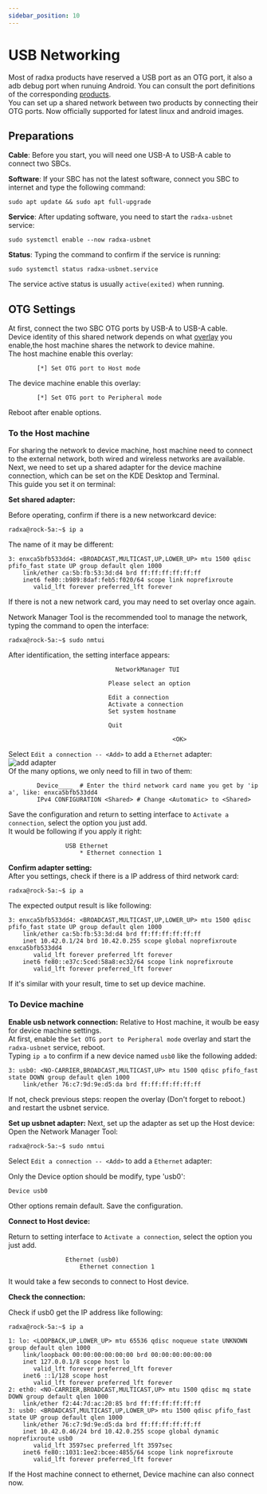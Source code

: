 ```yaml
---
sidebar_position: 10
---
```


# USB Networking

Most of radxa products have reserved a USB port as an OTG port, it also a adb debug port when runuing Android. You can consult the port definitions of the corresponding [products](https://radxa.com/products).  
You can set up a shared network between two products by connecting their OTG ports. Now officially supported for latest linux and android images.

## Preparations

**Cable**: Before you start, you will need one USB-A to USB-A cable to connect two SBCs.

**Software**: If your SBC has not the latest software, connect you SBC to internet and type the following command:

```
sudo apt update && sudo apt full-upgrade
```

**Service**: After updating software, you need to start the `radxa-usbnet` service:

```
sudo systemctl enable --now radxa-usbnet
```

**Status**: Typing the command to confirm if the service is running:

```
sudo systemctl status radxa-usbnet.service
```

The service active status is usually `active(exited)` when running.

## OTG Settings

At first, connect the two SBC OTG ports by USB-A to USB-A cable.  
Device identity of this shared network depends on what [overlay](/radxa-os/rsetup/devicetree) you enable,the host machine shares the network to device mahine.  
The host machine enable this overlay:

```
		[*] Set OTG port to Host mode
```

The device machine enable this overlay:

```
		[*] Set OTG port to Peripheral mode
```

Reboot after enable options.

### To the Host machine

For sharing the network to device machine, host machine need to connect to the external network, both wired and wireless networks are available.  
Next, we need to set up a shared adapter for the device machine connection, which can be set on the KDE Desktop and Terminal.  
This guide you set it on terminal:

**Set shared adapter:**

Before operating, confirm if there is a new networkcard device:

```
radxa@rock-5a:~$ ip a
```

The name of it may be different:

```
3: enxca5bfb533dd4: <BROADCAST,MULTICAST,UP,LOWER_UP> mtu 1500 qdisc pfifo_fast state UP group default qlen 1000
    link/ether ca:5b:fb:53:3d:d4 brd ff:ff:ff:ff:ff:ff
    inet6 fe80::b989:8daf:feb5:f020/64 scope link noprefixroute
       valid_lft forever preferred_lft forever
```

If there is not a new network card, you may need to set overlay once again.

Network Manager Tool is the recommended tool to manage the network, typing the command to open the interface:

```
radxa@rock-5a:~$ sudo nmtui
```

After identification, the setting interface appears:

```
                              NetworkManager TUI

                            Please select an option

                            Edit a connection
                            Activate a connection
                            Set system hostname

                            Quit

                                              <OK>
```

Select `Edit a connection -- <Add>` to add a `Ethernet` adapter:
![add adapter](/img/configuration/add_adapter.webp)  
Of the many options, we only need to fill in two of them:

```
        Device____  # Enter the third network card name you get by 'ip a', like: enxca5bfb533dd4
        IPv4 CONFIGURATION <Shared> # Change <Automatic> to <Shared>
```

Save the configuration and return to setting interface to `Activate a connection`, select the option you just add.  
It would be following if you apply it right:

```
                USB Ethernet
                    * Ethernet connection 1
```

**Confirm adapter setting:**  
After you settings, check if there is a IP address of third network card:

```
radxa@rock-5a:~$ ip a
```

The expected output result is like following:

```
3: enxca5bfb533dd4: <BROADCAST,MULTICAST,UP,LOWER_UP> mtu 1500 qdisc pfifo_fast state UP group default qlen 1000
    link/ether ca:5b:fb:53:3d:d4 brd ff:ff:ff:ff:ff:ff
    inet 10.42.0.1/24 brd 10.42.0.255 scope global noprefixroute enxca5bfb533dd4
       valid_lft forever preferred_lft forever
    inet6 fe80::e37c:5ced:58a8:ec32/64 scope link noprefixroute
       valid_lft forever preferred_lft forever

```

If it's similar with your result, time to set up device machine.

### To Device machine

**Enable usb network connection:**
Relative to Host machine, it woulb be easy for device machine settings.  
At first, enable the `Set OTG port to Peripheral mode` overlay and start the `radxa-usbnet` service, reboot.  
Typing `ip a` to confirm if a new device named `usb0` like the following added:

```
3: usb0: <NO-CARRIER,BROADCAST,MULTICAST,UP> mtu 1500 qdisc pfifo_fast state DOWN group default qlen 1000
    link/ether 76:c7:9d:9e:d5:da brd ff:ff:ff:ff:ff:ff
```

If not, check previous steps: reopen the overlay (Don't forget to reboot.) and restart the usbnet service.

**Set up usbnet adapter:**
Next, set up the adapter as set up the Host device:  
Open the Network Manager Tool:

```
radxa@rock-5a:~$ sudo nmtui
```

Select `Edit a connection -- <Add>` to add a `Ethernet` adapter:

Only the Device option should be modify, type 'usb0':

```
Device usb0
```

Other options remain default. Save the configuration.

**Connect to Host device:**

Return to setting interface to `Activate a connection`, select the option you just add.

```
                Ethernet (usb0)
                    Ethernet connection 1
```

It would take a few seconds to connect to Host device.

**Check the connection:**

Check if usb0 get the IP address like following:

```
radxa@rock-5a:~$ ip a

1: lo: <LOOPBACK,UP,LOWER_UP> mtu 65536 qdisc noqueue state UNKNOWN group default qlen 1000
    link/loopback 00:00:00:00:00:00 brd 00:00:00:00:00:00
    inet 127.0.0.1/8 scope host lo
       valid_lft forever preferred_lft forever
    inet6 ::1/128 scope host
       valid_lft forever preferred_lft forever
2: eth0: <NO-CARRIER,BROADCAST,MULTICAST,UP> mtu 1500 qdisc mq state DOWN group default qlen 1000
    link/ether f2:44:7d:ac:20:85 brd ff:ff:ff:ff:ff:ff
3: usb0: <BROADCAST,MULTICAST,UP,LOWER_UP> mtu 1500 qdisc pfifo_fast state UP group default qlen 1000
    link/ether 76:c7:9d:9e:d5:da brd ff:ff:ff:ff:ff:ff
    inet 10.42.0.46/24 brd 10.42.0.255 scope global dynamic noprefixroute usb0
       valid_lft 3597sec preferred_lft 3597sec
    inet6 fe80::1031:1ee2:bcee:4855/64 scope link noprefixroute
       valid_lft forever preferred_lft forever
```

If the Host machine connect to ethernet, Device machine can also connect now.
